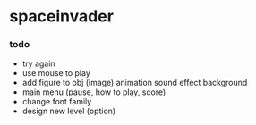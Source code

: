 # spaceinvader

### todo
- try again
- use mouse to play
- add figure to obj (image)
	animation
	sound effect
	background
- main menu (pause, how to play, score)
- change font family
- design new level (option) 
	
